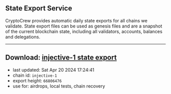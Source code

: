 ## State Export Service
CryptoCrew provides automatic daily state exports for all chains we validate. State export files can be used as genesis files and are a snapshot of the current blockchain state, including all validators, accounts, balances and delegations.

---
**Download: [injective-1 state export](https://dl-eu2.ccvalidators.com/SERVICE/injective/injective-1_export_66806476.json)**
---

- last updated: Sat Apr 20 2024 17:24:41
- chain id: `injective-1`
- export height: `66806476`
- use for: airdrops, local tests, chain recovery
